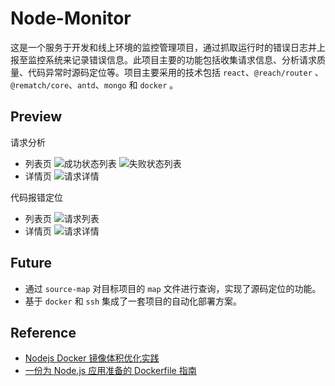 # Node-Monitor

这是一个服务于开发和线上环境的监控管理项目，通过抓取运行时的错误日志并上报至监控系统来记录错误信息。此项目主要的功能包括收集请求信息、分析请求质量、代码异常时源码定位等。项目主要采用的技术包括 `react`、`@reach/router` 、`@rematch/core`、`antd`、`mongo` 和 `docker` 。

## Preview

请求分析

- 列表页
![成功状态列表](http://assets.jweboy.com/monitor-interface-succeed.png)
![失败状态列表](http://assets.jweboy.com/monitor-interface-failed.png)
- 详情页
![请求详情](http://assets.jweboy.com/monitor-interface-detail.png)

代码报错定位

- 列表页
![请求列表](http://assets.jweboy.com/monitor-code-list.png)
- 详情页
![请求详情](http://assets.jweboy.com/monitor-code-detail.png)

## Future

- 通过 `source-map` 对目标项目的 `map` 文件进行查询，实现了源码定位的功能。
- 基于 `docker` 和 `ssh` 集成了一套项目的自动化部署方案。

## Reference

- [Nodejs Docker 镜像体积优化实践](https://juejin.im/post/5cada976f265da035e210bf8#heading-3)
- [一份为 Node.js 应用准备的 Dockerfile 指南](https://juejin.im/post/5a9626abf265da4e9d225f4f)
